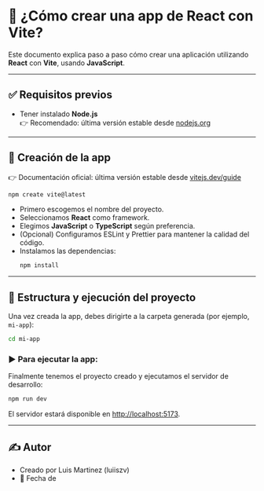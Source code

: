 # 🚀 ¿Cómo crear una app de React con Vite?

Este documento explica paso a paso cómo crear una aplicación utilizando **React** con **Vite**, usando **JavaScript**.

---

## ✅ Requisitos previos

- Tener instalado **Node.js**  
  👉 Recomendado: última versión estable desde [nodejs.org](https://nodejs.org/)

---

## 🎯 Creación de la app

👉 Documentación oficial: última versión estable desde [vitejs.dev/guide](https://vitejs.dev/guide/)

```bash
npm create vite@latest
```

- Primero escogemos el nombre del proyecto.
- Seleccionamos **React** como framework.
- Elegimos **JavaScript** o **TypeScript** según preferencia.
- (Opcional) Configuramos ESLint y Prettier para mantener la calidad del código.
- Instalamos las dependencias:
  ```bash
  npm install
  ```

---

## 📁 Estructura y ejecución del proyecto

Una vez creada la app, debes dirigirte a la carpeta generada (por ejemplo, `mi-app`):

```bash
cd mi-app
```

### ▶️ Para ejecutar la app:

Finalmente tenemos el proyecto creado y ejecutamos el servidor de desarrollo:

```bash
npm run dev
```

El servidor estará disponible en [http://localhost:5173](http://localhost:5173).

---

## ✍️ Autor

- Creado por Luis Martinez (luiiszv)
- 📅 Fecha de